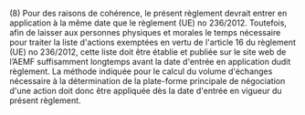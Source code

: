 (8) Pour des raisons de cohérence, le présent règlement devrait entrer en application à la même date que le règlement (UE) no 236/2012. Toutefois, afin de laisser aux personnes physiques et morales le temps nécessaire pour traiter la liste d'actions exemptées en vertu de l'article 16 du règlement (UE) no 236/2012, cette liste doit être établie et publiée sur le site web de l’AEMF suffisamment longtemps avant la date d'entrée en application dudit règlement. La méthode indiquée pour le calcul du volume d'échanges nécessaire à la détermination de la plate-forme principale de négociation d'une action doit donc être appliquée dès la date d'entrée en vigueur du présent règlement.